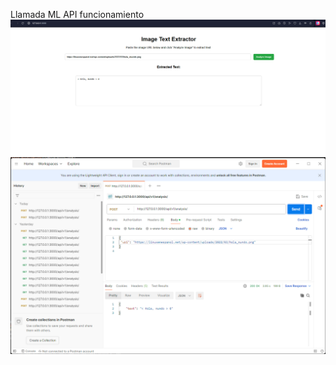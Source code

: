 Llamada ML API
funcionamiento 
![Funcionamiento](CaptureHMTL.png)
![Texto alternativo](CapturePOSTMAN.png)
